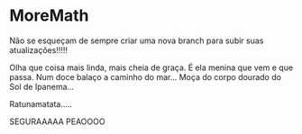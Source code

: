 # MoreMath

Não se esqueçam de sempre criar uma nova branch para subir suas atualizações!!!!!

Olha que coisa mais linda, mais cheia de graça. É ela menina que vem e que passa.
Num doce balaço a caminho do mar...
Moça do corpo dourado do Sol de Ipanema...


Ratunamatata.....

SEGURAAAAA PEAOOOO